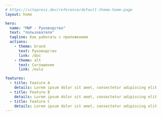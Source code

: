 ```yaml
---
# https://vitepress.dev/reference/default-theme-home-page
layout: home

hero:
  name: "MWP - Руководство"
  text: "пользователя"
  tagline: Как работать с приложением
  actions:
    - theme: brand
      text: Руководство
      link: /doc
    - theme: alt
      text: Соглашение
      link: /eula

features:
  - title: Feature A
    details: Lorem ipsum dolor sit amet, consectetur adipiscing elit
  - title: Feature B
    details: Lorem ipsum dolor sit amet, consectetur adipiscing elit
  - title: Feature C
    details: Lorem ipsum dolor sit amet, consectetur adipiscing elit
---
```


